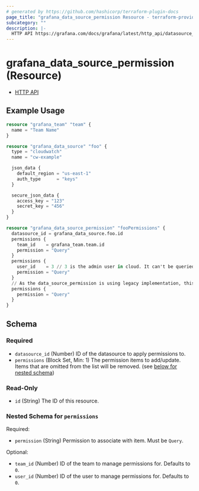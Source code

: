 ```yaml
---
# generated by https://github.com/hashicorp/terraform-plugin-docs
page_title: "grafana_data_source_permission Resource - terraform-provider-grafana"
subcategory: ""
description: |-
  HTTP API https://grafana.com/docs/grafana/latest/http_api/datasource_permissions/
---
```


# grafana_data_source_permission (Resource)

* [HTTP API](https://grafana.com/docs/grafana/latest/http_api/datasource_permissions/)

## Example Usage

```terraform
resource "grafana_team" "team" {
  name = "Team Name"
}

resource "grafana_data_source" "foo" {
  type = "cloudwatch"
  name = "cw-example"

  json_data {
    default_region = "us-east-1"
    auth_type      = "keys"
  }

  secure_json_data {
    access_key = "123"
    secret_key = "456"
  }
}

resource "grafana_data_source_permission" "fooPermissions" {
  datasource_id = grafana_data_source.foo.id
  permissions {
    team_id    = grafana_team.team.id
    permission = "Query"
  }
  permissions {
    user_id    = 3 // 3 is the admin user in cloud. It can't be queried
    permission = "Query"
  }
  // As the data_source_permission is using legacy implementation, this temporary fixes the issue when Grafana returns more on-the-fly computed permissions than provisioned.
  permissions {
    permission = "Query"
  }
}
```

<!-- schema generated by tfplugindocs -->
## Schema

### Required

- `datasource_id` (Number) ID of the datasource to apply permissions to.
- `permissions` (Block Set, Min: 1) The permission items to add/update. Items that are omitted from the list will be removed. (see [below for nested schema](#nestedblock--permissions))

### Read-Only

- `id` (String) The ID of this resource.

<a id="nestedblock--permissions"></a>
### Nested Schema for `permissions`

Required:

- `permission` (String) Permission to associate with item. Must be `Query`.

Optional:

- `team_id` (Number) ID of the team to manage permissions for. Defaults to `0`.
- `user_id` (Number) ID of the user to manage permissions for. Defaults to `0`.



